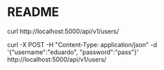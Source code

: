 # README

curl http://localhost:5000/api/v1/users/

curl -X POST -H "Content-Type: application/json" -d '{"username":"eduardo", "password":"pass"}' http://localhost:5000/api/v1/users/

